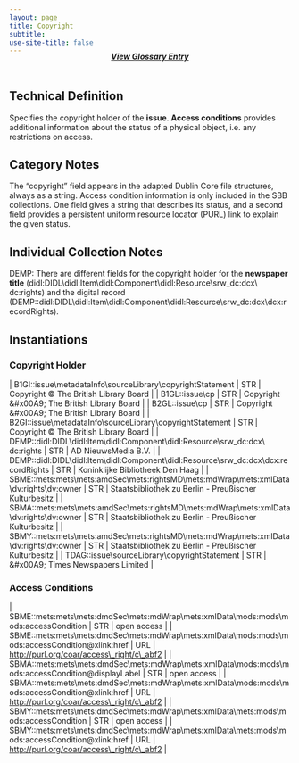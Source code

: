 ```yaml
---
layout: page
title: Copyright
subtitle:  
use-site-title: false
---
```


<h4 style="text-align:center;font-style:italic;margin-top:-20px;margin-bottom:50px;"><a href="../../glossary/copyright">View Glossary Entry</a></h4>

## Technical Definition

Specifies the copyright holder of the **issue**. **Access conditions**
provides additional information about the status of a physical object,
i.e. any restrictions on access.

## Category Notes

The “copyright” field appears in the adapted Dublin Core file
structures, always as a string. Access condition information is only
included in the SBB collections. One field gives a string that describes
its status, and a second field provides a persistent uniform resource
locator (PURL) link to explain the given status.

## Individual Collection Notes

DEMP: There are different fields for the copyright holder for the
**newspaper title**
(didl:DIDL\\didl:Item\\didl:Component\\didl:Resource\\srw\_dc:dcx\\
dc:rights) and the digital record
(DEMP::didl:DIDL\\didl:Item\\didl:Component\\didl:Resource\\srw\_dc:dcx\\dcx:recordRights).

## Instantiations

### Copyright Holder  

| B1GI::issue\\metadataInfo\\sourceLibrary\\copyrightStatement  | STR | Copyright © The British Library Board  |
| B1GL::issue\\cp  | STR | Copyright &\#x00A9; The British Library Board  |
| B2GL::issue\\cp  | STR | Copyright &\#x00A9; The British Library Board  |
| B2GI::issue\\metadataInfo\\sourceLibrary\\copyrightStatement  | STR | Copyright © The British Library Board  |
| DEMP::didl:DIDL\\didl:Item\\didl:Component\\didl:Resource\\srw\_dc:dcx\\ dc:rights  | STR | AD NieuwsMedia B.V.  |
| DEMP::didl:DIDL\\didl:Item\\didl:Component\\didl:Resource\\srw\_dc:dcx\\dcx:recordRights  | STR | Koninklijke Bibliotheek Den Haag  |
| SBME::mets:mets\\mets:amdSec\\mets:rightsMD\\mets:mdWrap\\mets:xmlData\\dv:rights\\dv:owner | STR | Staatsbibliothek zu Berlin - Preußischer Kulturbesitz |
| SBMA::mets:mets\\mets:amdSec\\mets:rightsMD\\mets:mdWrap\\mets:xmlData\\dv:rights\\dv:owner | STR | Staatsbibliothek zu Berlin - Preußischer Kulturbesitz |
| SBMY::mets:mets\\mets:amdSec\\mets:rightsMD\\mets:mdWrap\\mets:xmlData\\dv:rights\\dv:owner | STR | Staatsbibliothek zu Berlin - Preußischer Kulturbesitz |
| TDAG::issue\\sourceLibrary\\copyrightStatement  | STR | &\#x00A9; Times Newspapers Limited  |

### Access Conditions  

| SBME::mets:mets\\mets:dmdSec\\mets:mdWrap\\mets:xmlData\\mods:mods\\mods:accessCondition  | STR | open access  |
| SBME::mets:mets\\mets:dmdSec\\mets:mdWrap\\mets:xmlData\\mods:mods\\mods:accessCondition@xlink:href  | URL | http://purl.org/coar/access\_right/c\_abf2 |
| SBMA::mets:mets\\mets:dmdSec\\mets:mdWrap\\mets:xmlData\\mods:mods\\mods:accessCondition@displayLabel | STR | open access  |
| SBMA::mets:mets\\mets:dmdSec\\mets:mdWrap\\mets:xmlData\\mods:mods\\mods:accessCondition@xlink:href  | URL | http://purl.org/coar/access\_right/c\_abf2 |
| SBMY::mets:mets\\mets:dmdSec\\mets:mdWrap\\mets:xmlData\\mets:mods\\mods:accessCondition  | STR | open access  |
| SBMY::mets:mets\\mets:dmdSec\\mets:mdWrap\\mets:xmlData\\mets:mods\\mods:accessCondition@xlink:href  | URL | http://purl.org/coar/access\_right/c\_abf2 |
